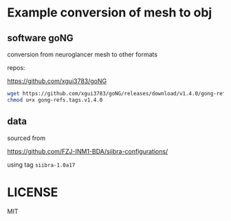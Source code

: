 # Example conversion of mesh to obj


## software goNG

conversion from neuroglancer mesh to other formats

repos:

https://github.com/xgui3783/goNG

```sh
wget https://github.com/xgui3783/goNG/releases/download/v1.4.0/gong-refs.tags.v1.4.0
chmod u+x gong-refs.tags.v1.4.0
```

## data

sourced from

https://github.com/FZJ-INM1-BDA/siibra-configurations/

using tag `siibra-1.0a17`

# LICENSE

MIT


